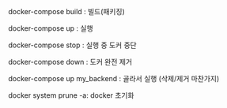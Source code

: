 docker-compose build : 빌드(패키징)

docker-compose up : 실행

docker-compose stop : 실행 중 도커 중단

docker-compose down : 도커 완전 제거

docker-compose up my_backend : 골라서 실행 (삭제/제거 마찬가지)

docker system prune -a: docker 초기화
